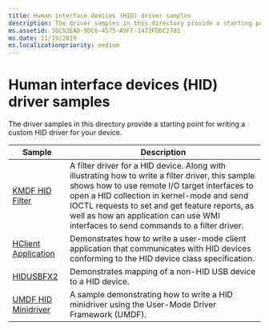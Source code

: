 ```yaml
---
title: Human interface devices (HID) driver samples
description: The driver samples in this directory provide a starting point for writing a custom HID driver for your device.
ms.assetid: 38C52EAD-9DC6-4575-A9FF-1472FDDC2702
ms.date: 11/19/2019
ms.localizationpriority: medium
---
```


# Human interface devices (HID) driver samples

The driver samples in this directory provide a starting point for writing a custom HID driver for your device.

| Sample | Description |
| --- | --- |
| [KMDF HID Filter](/samples/microsoft/windows-driver-samples/kmdf-filter-driver-for-a-hid-device) | A filter driver for a HID device. Along with illustrating how to write a filter driver, this sample shows how to use remote I/O target interfaces to open a HID collection in kernel-mode and send IOCTL requests to set and get feature reports, as well as how an application can use WMI interfaces to send commands to a filter driver. |
| [HClient Application](/samples/microsoft/windows-driver-samples/hclient-sample-application) | Demonstrates how to write a user-mode client application that communicates with HID devices conforming to the HID device class specification. |
| [HIDUSBFX2](/samples/microsoft/windows-driver-samples/hidusbfx2-sample-driver) | Demonstrates mapping of a non-HID USB device to a HID device. |
| [UMDF HID Minidriver](/samples/microsoft/windows-driver-samples/hid-minidriver-sample-umdf-version-2) | A sample demonstrating how to write a HID minidriver using the User-Mode Driver Framework (UMDF).